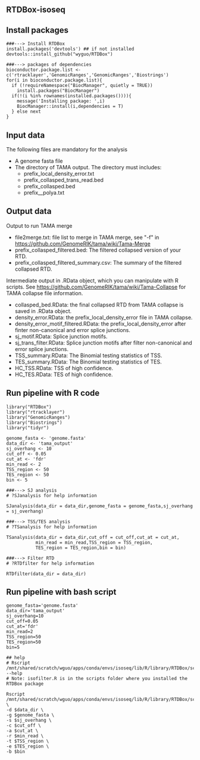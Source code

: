 ## RTDBox-isoseq

Install packages
----------------

```
###---> Install RTDBox
install.packages('devtools') ## if not installed
devtools::install_github("wyguo/RTDBox")

###---> packages of dependencies
bioconductor.package.list <- c('rtracklayer','GenomicRanges','GenomicRanges','Biostrings')
for(i in bioconductor.package.list){
  if (!requireNamespace("BiocManager", quietly = TRUE))
    install.packages("BiocManager")
  if(!(i %in% rownames(installed.packages()))){
    message('Installing package: ',i)
    BiocManager::install(i,dependencies = T)
  } else next
}
```

Input data
----------

The following files are mandatory for the analysis

  - A genome fasta file
  - The directory of TAMA output. The directory must includes:
      + prefix_local_density_error.txt
      + prefix_collasped_trans_read.bed
      + prefix_collasped.bed
      + prefix__polya.txt

Output data
-----------

Output to run TAMA merge

  - file2merge.txt: file list to merge in TAMA merge, see "-f" in https://github.com/GenomeRIK/tama/wiki/Tama-Merge
  - prefix_collasped_filtered.bed: The filtered collapsed version of your RTD.
  - prefix_collasped_filtered_summary.csv: The summary of the filtered collapsed RTD.

Intermediate output in .RData object, which you can manipulate with R scripts. See https://github.com/GenomeRIK/tama/wiki/Tama-Collapse for TAMA collapse file information. 
  - collasped_bed.RData: the final collapsed RTD from TAMA collapse is saved in .RData object. 
  - density_error.RData: the prefix_local_density_error file in TAMA collapse. 
  - density_error_motif_filtered.RData: the prefix_local_density_error after finter non-canonical and error splice junctions. 
  - sj_motif.RData: Splice junction motifs.
  - sj_trans_filter.RData: Splice junction motifs after filter non-canonical and error splice junctions. 
  - TSS_summary.RData: The Binomial testing statistics of TSS. 
  - TES_summary.RData: The Binomial testing statistics of TES. 
  - HC_TSS.RData: TSS of high confidence.
  - HC_TES.RData: TES of high confidence.

Run pipeline with R code
------------------------

```
library("RTDBox")
library("rtracklayer")
library("GenomicRanges")
library("Biostrings")
library("tidyr")

genome_fasta <- 'genome.fasta'
data_dir <- 'tama_output'
sj_overhang <- 10
cut_off <- 0.05
cut_at <- 'fdr'
min_read <- 2
TSS_region <- 50
TES_region <- 50
bin <- 5

###---> SJ analysis
# ?SJanalysis for help information

SJanalysis(data_dir = data_dir,genome_fasta = genome_fasta,sj_overhang = sj_overhang)

###---> TSS/TES analysis
# ?TSanalysis for help information

TSanalysis(data_dir = data_dir,cut_off = cut_off,cut_at = cut_at,
           min_read = min_read,TSS_region = TSS_region,
           TES_region = TES_region,bin = bin)

###---> Filter RTD
# ?RTDfilter for help information

RTDfilter(data_dir = data_dir)

```

Run pipeline with bash script
-----------------------------

```
genome_fasta='genome.fasta'
data_dir='tama_output'
sj_overhang=10
cut_off=0.05
cut_at='fdr'
min_read=2
TSS_region=50
TES_region=50
bin=5

## help
# Rscript /mnt/shared/scratch/wguo/apps/conda/envs/isoseq/lib/R/library/RTDBox/scripts/isofilter.R --help
# Note: isofilter.R is in the scripts folder where you installed the RTDBox package

Rscript /mnt/shared/scratch/wguo/apps/conda/envs/isoseq/lib/R/library/RTDBox/scripts/isofilter.R \
-d $data_dir \
-g $genome_fasta \
-s $sj_overhang \
-c $cut_off \
-a $cut_at \
-r $min_read \
-t $TSS_region \
-e $TES_region \
-b $bin


```
